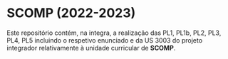 # SCOMP (2022-2023)
Este repositório contém, na integra, a realização das PL1, PL1b, PL2, PL3, PL4, PL5 incluindo o respetivo enunciado e da US 3003 do projeto integrador relativamente à unidade curricular de **SCOMP**.